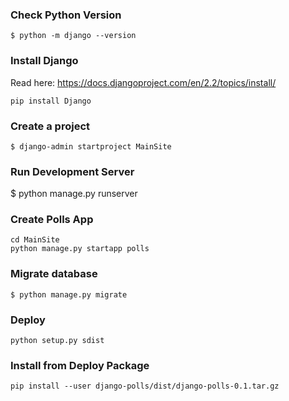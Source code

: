 

### Check Python Version
    $ python -m django --version

### Install Django
Read here: https://docs.djangoproject.com/en/2.2/topics/install/

    pip install Django

### Create a project

    $ django-admin startproject MainSite

### Run Development Server

   $ python manage.py runserver

### Create Polls App

    cd MainSite
    python manage.py startapp polls

### Migrate database

    $ python manage.py migrate

### Deploy

    python setup.py sdist

### Install from Deploy Package

    pip install --user django-polls/dist/django-polls-0.1.tar.gz